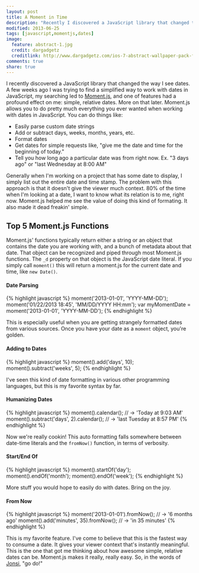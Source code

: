 ```yaml
---
layout: post
title: A Moment in Time
description: "Recently I discovered a JavaScript library that changed the way I see dates. Let me tell you about it and show you my favorite features."
modified: 2013-06-25
tags: [javascript,momentjs,dates]
image:
  feature: abstract-1.jpg
  credit: dargadgetz
  creditlink: http://www.dargadgetz.com/ios-7-abstract-wallpaper-pack-for-iphone-5-and-ipod-touch-retina/
comments: true
share: true
---
```


I recently discovered a JavaScript library that changed the way I see dates. A few weeks ago I was trying to find a simplified way to work with dates in JavaScript, my searching led to [Moment.js](http://momentjs.com/), and one of features had a profound effect on me: simple, relative dates. More on that later. Moment.js allows you to do pretty much everything you ever wanted when working with dates in JavaScript. You can do things like:

- Easily parse custom date strings
- Add or subtract days, weeks, months, years, etc.
- Format dates
- Get dates for simple requests like, "give me the date and time for the beginning of today."
- Tell you how long ago a particular date was from right now. Ex. "3 days ago" or "last Wednesday at 8:00 AM"

Generally when I'm working on a project that has some date to display, I simply list out the entire date and time stamp. The problem with this approach is that it doesn't give the viewer much context. 80% of the time when I'm looking at a date, I want to know what its relation is to me, right now. Moment.js helped me see the value of doing this kind of formating. It also made it dead freakin' simple.

## Top 5 Moment.js Functions

Moment.js' functions typically return either a string or an object that contains the date you are working with, and a bunch of metadata about that date. That object can be recognized and piped through most Moment.js functions. The `_d` property on that object is the JavaScript date literal. If you simply call `moment()` this will return a moment.js for the current date and time, like `new Date()`.  

#### Date Parsing

{% highlight javascript %}
moment('2013-01-01', 'YYYY-MM-DD');
moment('01/22/2013 18:45', 'MM/DD/YYYY HH:mm');
var myMomentDate = moment('2013-01-01', 'YYYY-MM-DD');
{% endhighlight %}

This is especially useful when you are getting strangely formatted dates from various sources. Once you have your date as a `moment` object, you're golden.  

#### Adding to Dates

{% highlight javascript %}
moment().add('days', 10);
moment().subtract('weeks', 5);
{% endhighlight %}

I've seen this kind of date formatting in various other programming languages, but this is my favorite syntax by far.  

#### Humanizing Dates

{% highlight javascript %}
moment().calendar(); // -> 'Today at 9:03 AM'
moment().subtract('days', 2).calendar(); // -> 'last Tuesday at 8:57 PM'
{% endhighlight %}

Now we're really cookin! This auto formatting falls somewhere between date-time literals and the `fromNow()` function, in terms of verbosity.  

#### Start/End Of

{% highlight javascript %}
moment().startOf('day');
moment().endOf('month');
moment().endOf('week');
{% endhighlight %}

More stuff you would hope to easily do with dates. Bring on the joy.  

#### From Now

{% highlight javascript %}
moment('2013-01-01').fromNow(); // -> '6 months ago'
moment().add('minutes', 35).fromNow(); // -> 'in 35 minutes'
{% endhighlight %}

This is my favorite feature. I've come to believe that this is the fastest way to consume a date. It gives your viewer context that's instantly meaningful. This is the one that got me thinking about how awesome simple, relative dates can be. Moment.js makes it really, really easy. So, in the words of [Jonsi](http://en.wikipedia.org/wiki/Go_Do), "go do!"

